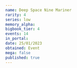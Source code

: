 ```yaml
---
name: Deep Space Nine Mariner
rarity: 4
series: low
memory_alpha:
bigbook_tier: 4
events: 14
in_portal:
date: 25/01/2023
obtained: Event
mega: false
published: true
---
```



